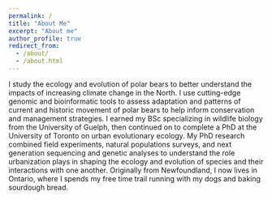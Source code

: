 ```yaml
---
permalink: /
title: "About Me"
excerpt: "About me"
author_profile: true
redirect_from: 
  - /about/
  - /about.html
---
```


I study the ecology and evolution of polar bears to better understand the impacts of increasing climate change in the North. I use cutting-edge genomic and bioinformatic tools to assess adaptation and patterns of current and historic movement of polar bears to help inform conservation and management strategies. I earned my BSc specializing in wildlife biology from the University of Guelph, then continued on to complete a PhD at the University of Toronto on urban evolutionary ecology. My PhD research combined field experiments, natural populations surveys, and next generation sequencing and genetic analyses to understand the role urbanization plays in shaping the ecology and evolution of species and their interactions with one another. Originally from Newfoundland, I now lives in Ontario, where I spends my free time trail running with my dogs and baking sourdough bread.
